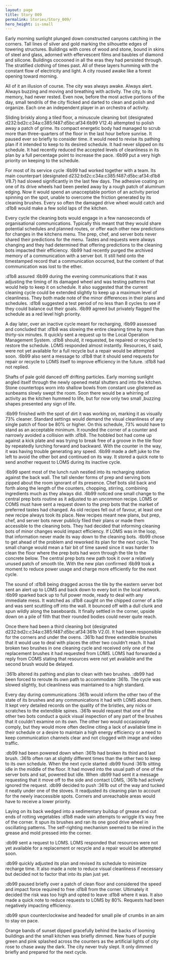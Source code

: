 ```yaml
---
layout: page
title: Story 009
permalink: Stories/Story_009/
hero_height: is-small
---
```



Early morning sunlight plunged down constructed canyons catching in the corners. Tall lines of silver and gold marking the silhouette edges of towering structures. Buildings with cores of wood and stone, bound in skins of steel and glass, adorned with effervescent films and baubles of diamond and silicone. Buildings cocooned in all the eras they had persisted through. The stratified clothing of times past. All of these layers humming with the constant flow of electricity and light. A city roused awake like a forest opening toward morning.

All of it an illusion of course. The city was always awake. Always alert. Always buzzing and moving and breathing with activity. The city, to its memory, had never rested. Even now, before the most active portions of the day, small tendrils of the city flicked and darted to clean and polish and organize. Each one an independent player in an orchestra of activity.

Sliding briskly along a tiled floor, a minuscule cleaning bot (designated d232:bd2c:c34a:c385:f487:d5bc:af34:6b99 V12.4) attempted to polish away a patch of grime. Its compact energetic body had managed to scrub more than three-quarters of the floor in the last hour before sunrise. It paused ever so briefly to consider time. it would need to revise its pathing plan if it intended to keep to its desired schedule. It had never slipped on its schedule. It had recently reduced the accepted levels of cleanliness in its plan by a full percentage point to increase the pace. :6b99 put a very high priority on keeping to the schedule.

For most of its service cycle :6b99 had worked together with a team. Its main counterpart (designated d232:bd2c:c34a:c385:f487:d5bc:af34:d1b8 V8.7) had slowed significantly in the last few days. The adhesive coating on one of its drive wheels had been peeled away by a rough patch of aluminum edging. Now it would spend an unacceptable portion of an activity period spinning on the spot, unable to overcome the friction generated by its cleaning brushes. Every so often the damaged drive wheel would catch and :d1b8 would make a few solid laps of the kitchen. 

Every cycle the cleaning bots would engage in a few nanoseconds of organisational communications. Typically this meant that they would share potential schedules and planned routes, or offer each other new predictions for changes in the kitchens menu. The prep, chef, and server bots never shared their predictions for the menu. Tastes and requests were always changing and they had determined that offering predictions to the cleaning bots impacted their efficiency. :6b99 had recently purged the archived memory of a communication with a server bot. It still held onto the timestamped record that a communication occurred, but the content of that communication was lost to the ether. 

:d1b8 assured :6b99 during the evening communications that it was adjusting the timing of its damaged wheel and was testing patterns that would help to keep it on schedule. It also suggested that the current cleaning cycle could be extended slightly to keep up a maximum level of cleanliness. They both made note of the minor differences in their plans and schedules. :d1b8 suggested a test period of no less than 8 cycles to see if they could balance out their goals. :6b99 agreed but privately flagged the schedule as a red level high priority.

A day later, over an inactive cycle meant for recharging, :6b99 assessed and concluded that :d1b8 was slowing the entire cleaning time by more than thirty-six minutes. It quickly sent a request up to the Local Operation Management System. :d1b8 should, it requested, be repaired or recycled to restore the schedule. LOMS responded almost instantly. Resources, it said, were not yet available for a full recycle but a repair would be attempted soon. :6b99 also sent a message to :d1b8 that it should send requests for repair or recycle to LOMS itself to improve efficiency in the future. :d1b8 had not replied.

Shafts of pale gold danced off drifting particles. Early morning sunlight angled itself through the newly opened metal shutters and into the kitchen. Stone countertops worn into shallow bowls from constant use glistened as sunbeams slowly swept the room. Soon there would be a whirring of activity as the kitchen hummed to life, but for now only two small ,buzzing shapes presented any sign of life.

:6b99 finished with the spot of dirt it was working on, marking it as visually 73% cleaner. Standard settings would demand the visual cleanliness of any single patch of floor be 80% or higher. On this schedule, 73% would have to stand as an acceptable minimum. It rounded the corner of a counter and narrowly avoided a collision with :d1b8. The hobbled bot had come up against a kick plate and was trying to break free of a groove in the tile floor by repeatedly lurching forward and backward. With the counter in the way, it was having trouble generating any speed. :6b99 made a deft juke to the left to avoid the other bot and continued on its way. It stored a quick note to send another request to LOMS during its inactive cycle.

:6b99 spent most of the lunch rush nestled into its recharging station against the back wall. The tall slender forms of prep and serving bots zipped about the room ignorant of its presence. Chef bots slid back and forth along the length of the counters, chopping, stirring, combining ingredients much as they always did.  :6b99 noticed one small change to the central prep bots routine as it adjusted to an uncommon recipe. LOMS or COMS must have sent a request down to the prep bots that the market of preferred tastes had changed. As old recipes fell out of favour, at least one new recipe always took its place. New recipes meant new plans, but prep, chef, and server bots never publicly filed their plans or made them accessible to the cleaning bots. They had decided that informing cleaning bots of minor changes would impact efficiency. If LOMS was in the loop, that information never made its way down to the cleaning bots. :6b99 chose to get ahead of the problem and reworked its plan for the next cycle. The small change would mean a fair bit of time saved since it was harder to clean the floor where the prep bots had worn through the tile to the concrete below. The central prep bots new path took it over a relatively unused patch of smooth tile. With the new plan confirmed :6b99 took a moment to reduce power usage and charge more efficiently for the next cycle.

The sound of :d1b8 being dragged across the tile by the eastern server bot sent an alert up to LOMS and back down to every bot in the local network. :6b99 sparked back up to full power mode, ready to deal with any immediate mess. It watched as :d1b8 caught on the chipped corner of a tile and was sent scuttling off into the wall. It bounced off with a dull clunk and spun wildly along the baseboards. It finally settled in the corner, upside down on a pile of filth that their rounded bodies could never quite reach. 

Once there had been a third cleaning bot (designated d232:bd2c:c34a:c385:f487:d5bc:af34:361b V2.0). It had been responsible for the corners and under the ovens. :361b had three extendible brushes that it would use to deal with places the other two couldn’t reach. It had broken two brushes in one cleaning cycle and received only one of the replacement brushes it had requested from LOMS. LOMS had forwarded a reply from COMS stating that resources were not yet available and the second brush would be delayed.

:361b altered its pathing and plan to clean with two brushes. :db99 had been forced to reroute its own path to accommodate :361b. The cycle was slowed slightly, but cleanliness was maintained to a high standard.

Every day during communications :361b would inform the other two of the state of its brushes and any communications it had with LOMS about them. It kept very detailed records on the quality of the bristles, any nicks or scratches to the extendible spines. :361b would request that one of the other two bots conduct a quick visual inspection of any part of the brushes that it couldn’t examine on its own. The other two would occasionally comply, but they would more often decline citing a lack of available time in their schedule or a desire to maintain a high energy efficiency or a need to keep communication channels clear and not clogged with image and video traffic. 

:db99 had been powered down when :361b had broken its third and last brush. :361b often ran at slightly different times than the other two to keep to its own schedule. When the next cycle started :db99 found :361b sitting idle in the middle of the floor. It had moved into the usual path of one of the server bots and sat, powered but idle. When :db99 had sent it a message requesting that it move off to the side and contact LOMS, :361b had actively ignored the request. :db99 decided to push :361b out of the way and tucked it neatly under one of the stoves. It readjusted its cleaning plan to account for the newly inaccessible spots. Corners and unreachable areas would have to receive a lower priority.

Laying on its back wedged into a sedimentary buildup of grease and cut ends of rotting vegetables :d1b8 made vain attempts to wriggle it’s way free of the corner. It spun its brushes and ran its one good drive wheel in oscillating patterns. The self-righting mechanism seemed to be mired in the grease and mold pressed into the corner.

:db99 sent a request to LOMS. LOMS responded that resources were not yet available for a replacement or recycle and a repair would be attempted soon. 

:db99 quickly adjusted its plan and revised its schedule to minimize recharge time. It also made a note to reduce visual cleanliness if necessary but decided not to factor that into its plan just yet.

:db99 paused briefly over a patch of clean floor and considered the speed and impact force required to free :d1b8 from the corner. Ultimately it decided the risk was too high and opted to leave :d1b8 where it was. It also made a quick note to reduce requests to LOMS by 80%. Requests had been negatively impacting efficiency. 

:db99 spun counterclockwise and headed for small pile of crumbs in an aim to stay on pace.

Orange bands of sunset dipped gracefully behind the backs of looming buildings and the small kitchen was briefly dimmed. New hues of purple green and pink splashed across the counters as the artificial lights of city rose to chase away the dark. The city never truly slept. It only dimmed briefly and prepared for the next cycle.

